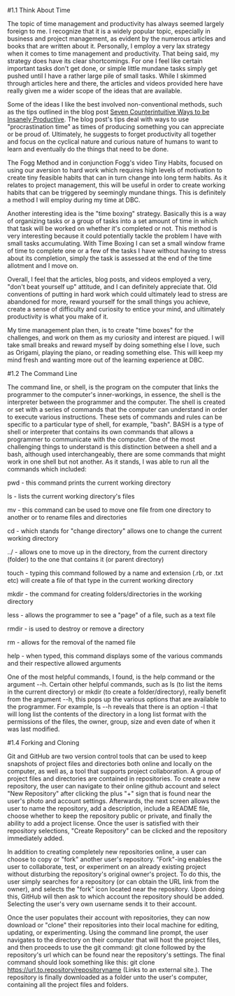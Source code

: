 #1.1 Think About Time

The topic of time management and productivity has always seemed largely foreign to me. I recognize that it is a widely popular topic, especially in business and project management, as evident by the numerous articles and books that are written about it. Personally, I employ a very lax strategy when it comes to time management and productivity. That being said, my strategy does have its clear shortcomings. For one I feel like certain important tasks don't get done, or simple little mundane tasks simply get pushed until I have a rather large pile of small tasks. While I skimmed through articles here and there, the articles and videos provided here have really given me a wider scope of the ideas that are available.

Some of the ideas I like the best involved non-conventional methods, such as the tips outlined in the blog post [Seven Counterintuitive Ways to be Insanely Productive](https://paidtoexist.com/counterintuitive-productivity/). The blog post's tips deal with ways to use "procrastination time" as times of producing something you can appreciate or be proud of. Ultimately, he suggests to forget productivity all together and focus on the cyclical nature and curious nature of humans to want to learn and eventually do the things that need to be done. 

The Fogg Method and in conjunction Fogg's video Tiny Habits, focused on using our aversion to hard work which requires high levels of motivation to create tiny feasible habits that can in turn change into long term habits. As it relates to project management, this will be useful in order to create working habits that can be triggered by seemingly mundane things. This is definitely a method I will employ during my time at DBC.

Another interesting idea is the "time boxing" strategy. Basically this is a way of organizing tasks or a group of tasks into a set amount of time in which that task will be worked on whether it's completed or not. This method is very interesting because it could potentially tackle the problem I have with small tasks accumulating. With Time Boxing I can set a small window frame of time to complete one or a few of the tasks I have without having to stress about its completion, simply the task is assessed at the end of the time allotment and I move on.

Overall, I feel that the articles, blog posts, and videos employed a very, "don't beat yourself up" attitude, and I can definitely appreciate that. Old conventions of putting in hard work which could ultimately lead to stress are abandoned for more, reward yourself for the small things you achieve, create a sense of difficulty and curiosity to entice your mind, and ultimately productivity is what you make of it.

My time management plan then, is to create "time boxes" for the challenges, and work on them as my curiosity and interest are piqued. I will take small breaks and reward myself by doing something else I love, such as Origami, playing the piano, or reading something else. This will keep my mind fresh and wanting more out of the learning experience at DBC.

#1.2 The Command Line

The command line, or shell, is the program on the computer that links the programmer to the computer's inner-workings, in essence, the shell is the interpreter between the programmer and the computer. The shell is created or set with a series of commands that the computer can understand in order to execute various instructions. These sets of commands and rules can be specific to a particular type of shell, for example, "bash". BASH is a type of shell or interpreter that contains its own commands that allows a programmer to communicate with the computer. One of the most challenging things to understand is this distinction between a shell and a bash, although used interchangeably, there are some commands that might work in one shell but not another. As it stands, I was able to run all the commands which included:

pwd - this command prints the current working directory

ls - lists the current working directory's files

mv - this command can be used to move one file from one directory to another or to rename files and directories

cd - which stands for "change directory" allows one to change the current working directory

../ - allows one to move up in the directory, from the current directory (folder) to the one that contains it (or parent directory)

touch - typing this command followed by a name and extension (.rb, or .txt etc) will create a file of that type in the current working directory

mkdir - the command for creating folders/directories in the working directory

less - allows the programmer to see a "page" of a file, such as a text file

rmdir - is used to destroy or remove a directory

rm - allows for the removal of the named file

help - when typed, this command displays some of the various commands and their respective allowed arguments 

One of the most helpful commands, I found, is the help command or the argument --h. Certain other helpful commands, such as ls (to list the items in the current directory) or mkdir (to create a folder/directory), really benefit from the argument --h, this pops up the various options that are available to the programmer. For example, ls --h reveals that there is an option -l that will long list the contents of the directory in a long list format with the permissions of the files, the owner, group, size and even date of when it was last modified. 

#1.4 Forking and Cloning

Git and GitHub are two version control tools that can be used to keep snapshots of project files and directories both online and locally on the computer, as well as, a tool that supports project collaboration. A group of project files and directories are contained in repositories. To create a new repository, the user can navigate to their online github account and select "New Repository" after clicking the plus "+" sign that is found near the user's photo and account settings. Afterwards, the next screen allows the user to name the repository, add a description, include a README file, choose whether to keep the repository public or private, and finally the ability to add a project license. Once the user is satisfied with their repository selections, "Create Repository" can be clicked and the repository immediately added.

In addition to creating completely new repositories online, a user can choose to copy or "fork" another user's repository. "Fork"-ing enables the user to collaborate, test, or experiment on an already existing project without disturbing the repository's original owner's project. To do this, the user simply searches for a repository (or can obtain the URL link from the owner), and selects the "fork" icon located near the repository. Upon doing this, GitHub will then ask to which account the repository should be added. Selecting the user's very own username sends it to their account.

Once the user populates their account with repositories, they can now download or "clone" their repositories into their local machine for editing, updating, or experimenting. Using the command line prompt, the user navigates to the directory on their computer that will host the project files, and then proceeds to use the git command: git clone followed by the repository's url which can be found near the repository's settings. The final command should look something like this: git clone https://url.to.repository/repositoryname (Links to an external site.). The repository is finally downloaded as a folder unto the user's computer, containing all the project files and folders.

 
